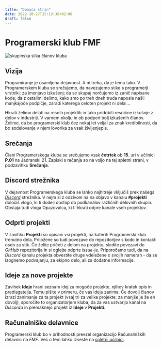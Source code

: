 ```yaml
---
title: "Domača stran"
date: 2022-10-27T15:19:38+02:00
draft: false
---
```


# Programerski klub FMF

![skupinska slika članov kluba](images/index_cats.png)

## Vizija

Programiranje je osamljena dejavnost. A ni treba, da je temu tako. V Programerskem klubu se srečujemo, da navezujemo stike s programerji vrstniki; za imenjavo izkušenj; da se skupaj norčujemo iz zanič napisane kode; da z ostalimi delimo, kako smo po treh dneh truda naposle našli manjkajoče podpičje, zaradi katerega celoten projekt ni delal...

Hkrati želimo delati na resnih projektih in tako pridobiti resnične izkušnje z delov v industriji. V varnem okolju in ob podpori bolj izkušenih članov. Želimo, da bo programerski klub čez nekaj let veljal za znak kredibilnosti, da bo sodelovanje v njem lovorika za vsak življenjepis. 

## Srečanja

Člani Programerskega kluba se srečujemo vsak **četrtek** ob **15.** uri v učilnici **P.01** na Jadranski 21. Zapiski s rečanja so na voljo na tej spletni strani, v podzavihku **Srečanja**.

## Discord strežnika

V dejavnost Programerskega kluba se lahko najhitreje vključiš prek našega [*Discord*](https://discord.gg/HhZKQBVUea) strežnika. V nejm si z odzivom na na objavo v kanalu **#projekti** določiš vlogo, ki ti dodeli dostop do podkanalov različnih delovnih skupin. Obstaja tudi vloga Opazovalca, ki ti hkrati odpre kanale vseh projektov.

## Odprti projekti

V zavihku **Projekti** so opisani vsi projekti, na katerih Programerski klub trenutno dela. Priložene so tudi povezave do repozitorijev s kodo in kontakti oseb za stik. Če želite pričeti z delom na projektu, sledite povezavi do *GitHub* repozitorija in si oglejte odprte *issue*-je. Priporočamo tudi, da na *Discord* kanalu projekta obvestite druge vdeležene o svojih namerah - da se izognemo podvajanju, za ekipno delo, ali za dodatne informacije.

## Ideje za nove projekte

Zavihek **Ideje** hrani seznam idej za mogoče projekte, njihov kratek opis in predlagatelja. Temu pišite v primeru, če vas ideja zanima. Če dovolj članov izrazi zanimanje za ta projekt (vsaj tri za velike projekte; za manjše je že en dovolj), sporočite to organizatorjem kluba, da za vas ustvarijo kanal na *Discordu* in premaknejo projekt iz **Ideje** v **Projekti**.

## Računalniške delavnice

Programerski klub bo v prihodnosti prevzel organizacijo Računalniških delavnic na *FMF*. Več o tem lahko izveste na [spletni učilnici](https://ucilnica.fmf.uni-lj.si/course/view.php?id=290).
